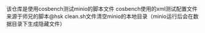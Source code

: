 该仓库是使用cosbench测试minio的脚本文件
cosbench使用的xml测试配置文件来源于师兄的脚本@hsk
clean.sh文件清空minio的本地目录（minio运行后会在数据目录下生成隐藏文件）
